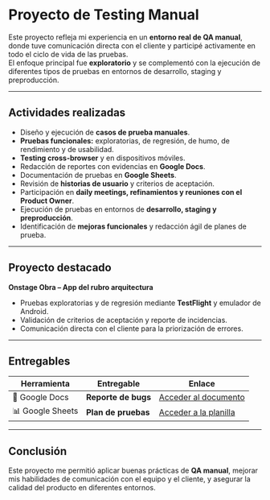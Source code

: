 # Proyecto de Testing Manual

Este proyecto refleja mi experiencia en un **entorno real de QA manual**, donde tuve comunicación directa con el cliente y participé activamente en todo el ciclo de vida de las pruebas.  
El enfoque principal fue **exploratorio** y se complementó con la ejecución de diferentes tipos de pruebas en entornos de desarrollo, staging y preproducción.

---

## Actividades realizadas

- Diseño y ejecución de **casos de prueba manuales**.  
- **Pruebas funcionales:** exploratorias, de regresión, de humo, de rendimiento y de usabilidad.  
- **Testing cross-browser** y en dispositivos móviles.  
- Redacción de reportes con evidencias en **Google Docs**.  
- Documentación de pruebas en **Google Sheets**.  
- Revisión de **historias de usuario** y criterios de aceptación.  
- Participación en **daily meetings, refinamientos y reuniones con el Product Owner**.  
- Ejecución de pruebas en entornos de **desarrollo, staging y preproducción**.  
- Identificación de **mejoras funcionales** y redacción ágil de planes de prueba.  

---

## Proyecto destacado

**Onstage Obra – App del rubro arquitectura**  
- Pruebas exploratorias y de regresión mediante **TestFlight** y emulador de Android.  
- Validación de criterios de aceptación y reporte de incidencias.  
- Comunicación directa con el cliente para la priorización de errores.

---

## Entregables

| Herramienta       | Entregable          | Enlace |
|-------------------|---------------------|--------|
| 📝 Google Docs    | **Reporte de bugs** | [Acceder al documento](#) |
| 📊 Google Sheets  | **Plan de pruebas** | [Acceder a la planilla](#) |

---

## Conclusión
Este proyecto me permitió aplicar buenas prácticas de **QA manual**, mejorar mis habilidades de comunicación con el equipo y el cliente, y asegurar la calidad del producto en diferentes entornos.
